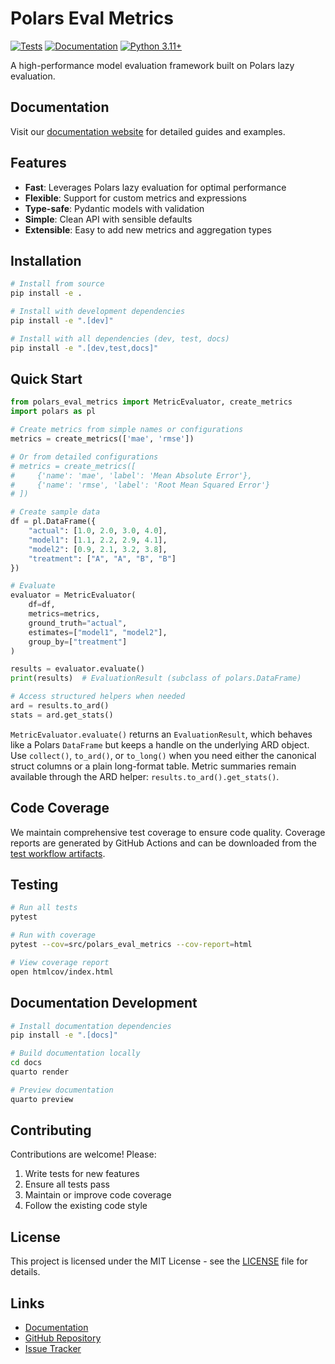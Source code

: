 # Polars Eval Metrics

[![Tests](https://github.com/elong0527/demo_eval_metric/actions/workflows/test.yml/badge.svg)](https://github.com/elong0527/demo_eval_metric/actions/workflows/test.yml)
[![Documentation](https://github.com/elong0527/demo_eval_metric/actions/workflows/docs.yml/badge.svg)](https://github.com/elong0527/demo_eval_metric/actions/workflows/docs.yml)
[![Python 3.11+](https://img.shields.io/badge/python-3.11+-blue.svg)](https://www.python.org/downloads/)

A high-performance model evaluation framework built on Polars lazy evaluation.

## Documentation

Visit our [documentation website](https://elong0527.github.io/demo_eval_metric/) for detailed guides and examples.

## Features

- **Fast**: Leverages Polars lazy evaluation for optimal performance
- **Flexible**: Support for custom metrics and expressions
- **Type-safe**: Pydantic models with validation
- **Simple**: Clean API with sensible defaults
- **Extensible**: Easy to add new metrics and aggregation types

## Installation

```bash
# Install from source
pip install -e .

# Install with development dependencies
pip install -e ".[dev]"

# Install with all dependencies (dev, test, docs)
pip install -e ".[dev,test,docs]"
```

## Quick Start

```python
from polars_eval_metrics import MetricEvaluator, create_metrics
import polars as pl

# Create metrics from simple names or configurations
metrics = create_metrics(['mae', 'rmse'])

# Or from detailed configurations
# metrics = create_metrics([
#     {'name': 'mae', 'label': 'Mean Absolute Error'},
#     {'name': 'rmse', 'label': 'Root Mean Squared Error'}
# ])

# Create sample data
df = pl.DataFrame({
    "actual": [1.0, 2.0, 3.0, 4.0],
    "model1": [1.1, 2.2, 2.9, 4.1],
    "model2": [0.9, 2.1, 3.2, 3.8],
    "treatment": ["A", "A", "B", "B"]
})

# Evaluate
evaluator = MetricEvaluator(
    df=df,
    metrics=metrics,
    ground_truth="actual",
    estimates=["model1", "model2"],
    group_by=["treatment"]
)

results = evaluator.evaluate()
print(results)  # EvaluationResult (subclass of polars.DataFrame)

# Access structured helpers when needed
ard = results.to_ard()
stats = ard.get_stats()
```

`MetricEvaluator.evaluate()` returns an `EvaluationResult`, which behaves like a
Polars `DataFrame` but keeps a handle on the underlying ARD object. Use
`collect()`, `to_ard()`, or `to_long()` when you need either the canonical
struct columns or a plain long-format table. Metric summaries remain available
through the ARD helper: `results.to_ard().get_stats()`.

## Code Coverage

We maintain comprehensive test coverage to ensure code quality. Coverage reports are generated by GitHub Actions and can be downloaded from the [test workflow artifacts](https://github.com/elong0527/demo_eval_metric/actions/workflows/test.yml).

## Testing

```bash
# Run all tests
pytest

# Run with coverage
pytest --cov=src/polars_eval_metrics --cov-report=html

# View coverage report
open htmlcov/index.html
```

## Documentation Development

```bash
# Install documentation dependencies
pip install -e ".[docs]"

# Build documentation locally
cd docs
quarto render

# Preview documentation
quarto preview
```

## Contributing

Contributions are welcome! Please:

1. Write tests for new features
2. Ensure all tests pass
3. Maintain or improve code coverage
4. Follow the existing code style

## License

This project is licensed under the MIT License - see the [LICENSE](LICENSE) file for details.

## Links

- [Documentation](https://elong0527.github.io/demo_eval_metric/)
- [GitHub Repository](https://github.com/elong0527/demo_eval_metric)
- [Issue Tracker](https://github.com/elong0527/demo_eval_metric/issues)
